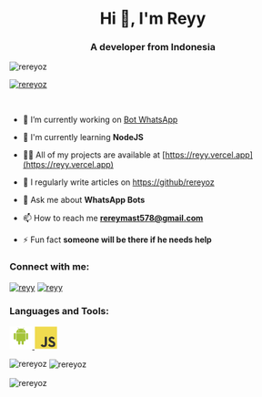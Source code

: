 <h1 align="center">Hi 👋, I'm Reyy</h1>
<h3 align="center">A developer from Indonesia</h3>

<p align="left"> <img src="https://komarev.com/ghpvc/?username=rereyoz&label=Profile%20views&color=0e75b6&style=flat" alt="rereyoz" /> </p>

<p align="left"> <a href="https://github.com/ryo-ma/github-profile-trophy"><img src="https://github-profile-trophy.vercel.app/?username=rereyoz" alt="rereyoz" /></a> </p>

<p align="left"> <a href="https://twitter.com/" target="blank"><img src="https://img.shields.io/twitter/follow/?logo=twitter&style=for-the-badge" alt="" /></a> </p>

- 🔭 I’m currently working on [Bot WhatsApp](https:/wa.me/6285754388905)

- 🌱 I'm currently learning **NodeJS**

- 👨‍💻 All of my projects are available at [https://reyy.vercel.app](https://reyy.vercel.app)

- 📝 I regularly write articles on [https://github/rereyoz](https://github/rereyoz)

- 💬 Ask me about **WhatsApp Bots**

- 📫 How to reach me **rereymast578@gmail.com**

- ⚡ Fun fact **someone will be there if he needs help**

<h3 align="left">Connect with me:</h3>
<p align="left">
<a href="https://instagram.com/reyyalwayswin" target="blank"><img align="center" src="https://raw.githubusercontent.com/rahuldkjain/github-profile-readme-generator/master/src/images/icons/Social/instagram.svg" alt="reyy" height="30" width="40" /></a>
<a href="https://wa.me/6285721908682" target="blank"><img align="center" src="https://raw.githubusercontent.com/rahuldkjain/github-profile-readme-generator/master/src/images/icons/Social/whatsapp.svg" alt="reyy" height="30" width="40" /></a>
</p>

<h3 align="left">Languages and Tools:</h3>
<p align="left"> <a href="https://developer.android.com" target="_blank" rel="noreferrer"> <img src="https://raw.githubusercontent.com/devicons/devicon/master/icons/android/android-original-wordmark.svg" alt="android" width="40" height="40"/> </a> <a href="https://developer.mozilla.org/en-US/docs/Web/JavaScript" target="_blank" rel="noreferrer"> <img src="https://raw.githubusercontent.com/devicons/devicon/master/icons/javascript/javascript-original.svg" alt="javascript" width="40" height="40"/> </a> </p>

<p><img align="left" src="https://github-readme-stats.vercel.app/api/top-langs?username=rereyoz&show_icons=true&locale=en&layout=compact" alt="rereyoz" /></p>

<p>&nbsp;<img align="center" src="https://github-readme-stats.vercel.app/api?username=rereyoz&show_icons=true&locale=en" alt="rereyoz" /></p>

<p><img align="center" src="https://github-readme-streak-stats.herokuapp.com/?user=rereyoz&" alt="rereyoz" /></p>
<!---
Rereyoz/Rereyoz is a ✨ special ✨ repository because its `README.md` (this file) appears on your GitHub profile.
You can click the Preview link to take a look at your changes.
--->
